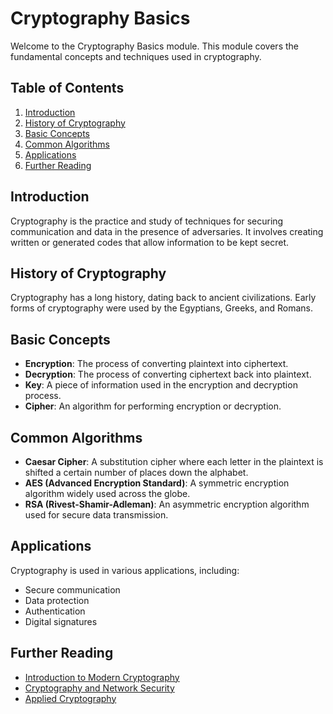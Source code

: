 # Cryptography Basics

Welcome to the Cryptography Basics module. This module covers the fundamental concepts and techniques used in cryptography.

## Table of Contents
1. [Introduction](#introduction)
2. [History of Cryptography](#history-of-cryptography)
3. [Basic Concepts](#basic-concepts)
4. [Common Algorithms](#common-algorithms)
5. [Applications](#applications)
6. [Further Reading](#further-reading)

## Introduction
Cryptography is the practice and study of techniques for securing communication and data in the presence of adversaries. It involves creating written or generated codes that allow information to be kept secret.

## History of Cryptography
Cryptography has a long history, dating back to ancient civilizations. Early forms of cryptography were used by the Egyptians, Greeks, and Romans.

## Basic Concepts
- **Encryption**: The process of converting plaintext into ciphertext.
- **Decryption**: The process of converting ciphertext back into plaintext.
- **Key**: A piece of information used in the encryption and decryption process.
- **Cipher**: An algorithm for performing encryption or decryption.

## Common Algorithms
- **Caesar Cipher**: A substitution cipher where each letter in the plaintext is shifted a certain number of places down the alphabet.
- **AES (Advanced Encryption Standard)**: A symmetric encryption algorithm widely used across the globe.
- **RSA (Rivest-Shamir-Adleman)**: An asymmetric encryption algorithm used for secure data transmission.

## Applications
Cryptography is used in various applications, including:
- Secure communication
- Data protection
- Authentication
- Digital signatures

## Further Reading
- [Introduction to Modern Cryptography](https://example.com/intro-to-cryptography)
- [Cryptography and Network Security](https://example.com/cryptography-network-security)
- [Applied Cryptography](https://example.com/applied-cryptography)
